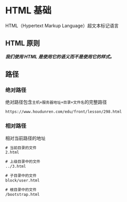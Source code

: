 # HTML 基础
HTML（Hypertext Markup Language）超文本标记语言

## HTML 原则
***我们使用 HTML 是使用它的语义而不是使用它的样式。***



## 路径

### 绝对路径

绝对路径包含`主机+服务器地址+目录+文件名`的完整路径

```html
https://www.houdunren.com/edu/front/lesson/298.html
```

### 相对路径

相对当前路径的地址

```html
# 当前目录的文件
2.html

# 上级目录中的文件
../3.html

# 子目录中的文件
block/user.html

# 根目录中的文件
/bootstrap.html

```


